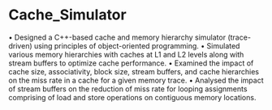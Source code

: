 # Cache_Simulator
• Designed a C++-based cache and memory hierarchy simulator (trace-driven) using principles of object-oriented programming.
• Simulated various memory hierarchies with caches at L1 and L2 levels along with stream buffers to optimize cache performance.
• Examined the impact of cache size, associativity, block size, stream buffers, and cache hierarchies on the miss rate in a cache for a given memory trace.
• Analysed the impact of stream buffers on the reduction of miss rate for looping assignments comprising of load and store operations on contiguous memory locations.
